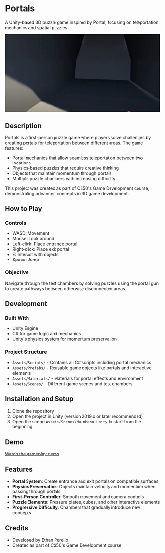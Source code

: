 # Portals

A Unity-based 3D puzzle game inspired by Portal, focusing on teleportation mechanics and spatial puzzles.

![Portals Screenshot](screenshots/screenshot.png)

## Description

Portals is a first-person puzzle game where players solve challenges by creating portals for teleportation between different areas. The game features:

- Portal mechanics that allow seamless teleportation between two locations
- Physics-based puzzles that require creative thinking
- Objects that maintain momentum through portals
- Multiple puzzle chambers with increasing difficulty

This project was created as part of CS50's Game Development course, demonstrating advanced concepts in 3D game development.

## How to Play

### Controls
- WASD: Movement
- Mouse: Look around
- Left-click: Place entrance portal
- Right-click: Place exit portal
- E: Interact with objects
- Space: Jump

### Objective
Navigate through the test chambers by solving puzzles using the portal gun to create pathways between otherwise disconnected areas.

## Development

### Built With
- Unity Engine
- C# for game logic and mechanics
- Unity's physics system for momentum preservation

### Project Structure
- `Assets/Scripts/` - Contains all C# scripts including portal mechanics
- `Assets/Prefabs/` - Reusable game objects like portals and interactive elements
- `Assets/Materials/` - Materials for portal effects and environment
- `Assets/Scenes/` - Different game scenes and test chambers

## Installation and Setup

1. Clone the repository
2. Open the project in Unity (version 2019.x or later recommended)
3. Open the scene `Assets/Scenes/MainMenu.unity` to start from the beginning

## Demo

[Watch the gameplay demo](https://www.youtube.com/watch?v=wftNRio_PEk)

## Features

- **Portal System**: Create entrance and exit portals on compatible surfaces
- **Physics Preservation**: Objects maintain velocity and momentum when passing through portals
- **First-Person Controller**: Smooth movement and camera controls
- **Puzzle Elements**: Pressure plates, cubes, and other interactive elements
- **Progressive Difficulty**: Chambers that gradually introduce new concepts

## Credits

- Developed by Ethan Perello
- Created as part of CS50's Game Development course
